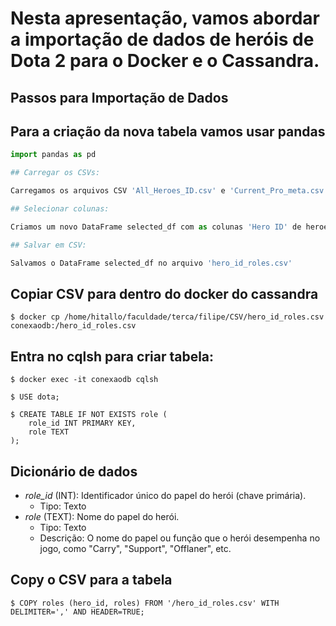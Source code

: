 # Nesta apresentação, vamos abordar a importação de dados de heróis de Dota 2 para o Docker e o Cassandra.
## Passos para Importação de Dados
## Para a criação da nova tabela vamos usar pandas

```python
import pandas as pd

## Carregar os CSVs:

Carregamos os arquivos CSV 'All_Heroes_ID.csv' e 'Current_Pro_meta.csv' em DataFrames chamados heroes_df e hero_stats_df.

## Selecionar colunas: 

Criamos um novo DataFrame selected_df com as colunas 'Hero ID' de heroes_df e 'Roles' de hero_stats_df.  

## Salvar em CSV: 

Salvamos o DataFrame selected_df no arquivo 'hero_id_roles.csv'
```

## Copiar CSV para dentro do docker do cassandra
```
$ docker cp /home/hitallo/faculdade/terca/filipe/CSV/hero_id_roles.csv conexaodb:/hero_id_roles.csv
```

## Entra no cqlsh para criar tabela:
```
$ docker exec -it conexaodb cqlsh

$ USE dota;

$ CREATE TABLE IF NOT EXISTS role (
    role_id INT PRIMARY KEY,
    role TEXT
);
```
## Dicionário de dados

- *role_id* (INT): Identificador único do papel do herói (chave primária).
  - Tipo: Texto
- *role* (TEXT): Nome do papel do herói.
  - Tipo: Texto
  - Descrição: O nome do papel ou função que o herói desempenha no jogo, como "Carry", "Support", "Offlaner", etc.


## Copy o CSV para a tabela
```
$ COPY roles (hero_id, roles) FROM '/hero_id_roles.csv' WITH DELIMITER=',' AND HEADER=TRUE;
```
